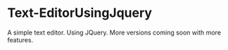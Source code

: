 Text-EditorUsingJquery
======================

A simple text editor. Using JQuery. More versions coming soon with more features.
